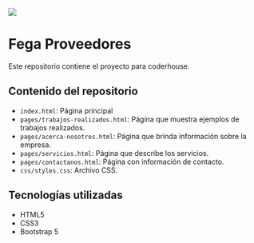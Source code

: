 <p align="left">
   <img src="https://img.shields.io/badge/Proyecto-Terminado-brightgreen">
</p>

# Fega Proveedores

Este repositorio contiene el proyecto para coderhouse.


## Contenido del repositorio

- `index.html`: Página principal 
- `pages/trabajos-realizados.html`: Página que muestra  ejemplos de trabajos realizados.
- `pages/acerca-nosotros.html`: Página que brinda información  sobre la empresa.
- `pages/servicios.html`: Página que describe los servicios.
- `pages/contactanos.html`: Página con información de contacto.
- `css/styles.css`: Archivo CSS.

## Tecnologías utilizadas

- HTML5
- CSS3
- Bootstrap 5



